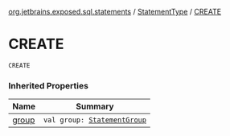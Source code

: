 [org.jetbrains.exposed.sql.statements](../index.md) / [StatementType](index.md) / [CREATE](.)

# CREATE

`CREATE`

### Inherited Properties

| Name | Summary |
|---|---|
| [group](group.md) | `val group: `[`StatementGroup`](../-statement-group/index.md) |
